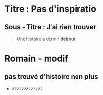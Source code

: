 # Titre : Pas d'inspiratio

## Sous - Titre : J'ai rien trouver 

> Une histoire a dormir **debout** 

# Romain - modif 

## pas trouvé d'histoire non plus

* zzzzzzzzzzzzz
